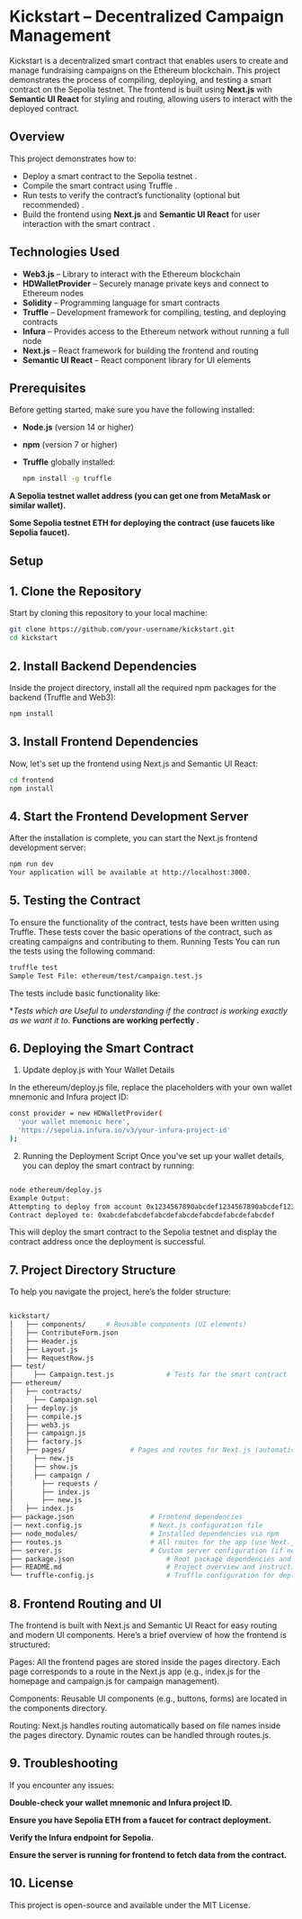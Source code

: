 # Kickstart – Decentralized Campaign Management

Kickstart is a decentralized smart contract that enables users to create and manage fundraising campaigns on the Ethereum blockchain. This project demonstrates the process of compiling, deploying, and testing a smart contract on the Sepolia testnet. The frontend is built using **Next.js** with **Semantic UI React** for styling and routing, allowing users to interact with the deployed contract.
 
## Overview 

This project demonstrates how to:

- Deploy a smart contract to the Sepolia testnet .
- Compile the smart contract using Truffle .
- Run tests to verify the contract’s functionality (optional but recommended) .
- Build the frontend using **Next.js** and **Semantic UI React** for user interaction with the smart contract .

## Technologies Used

- **Web3.js** – Library to interact with the Ethereum blockchain
- **HDWalletProvider** – Securely manage private keys and connect to Ethereum nodes
- **Solidity** – Programming language for smart contracts
- **Truffle** – Development framework for compiling, testing, and deploying contracts
- **Infura** – Provides access to the Ethereum network without running a full node
- **Next.js** – React framework for building the frontend and routing
- **Semantic UI React** – React component library for UI elements

## Prerequisites

Before getting started, make sure you have the following installed:

- **Node.js** (version 14 or higher)
- **npm** (version 7 or higher)
- **Truffle** globally installed:
  
  ```bash
  npm install -g truffle
  ```

**A Sepolia testnet wallet address (you can get one from MetaMask or similar wallet).**

**Some Sepolia testnet ETH for deploying the contract (use faucets like Sepolia faucet).**

## Setup

## 1. Clone the Repository
Start by cloning this repository to your local machine:

```bash
git clone https://github.com/your-username/kickstart.git
cd kickstart

```
## 2. Install Backend Dependencies
Inside the project directory, install all the required npm packages for the backend (Truffle and Web3):

```bash
npm install
```
## 3. Install Frontend Dependencies
Now, let's set up the frontend using Next.js and Semantic UI React:

```bash
cd frontend
npm install
```
## 4. Start the Frontend Development Server

After the installation is complete, you can start the Next.js frontend development server:

```bash
npm run dev
Your application will be available at http://localhost:3000.
```
## 5. Testing the Contract

To ensure the functionality of the contract, tests have been written using Truffle. These tests cover the basic operations of the contract, such as creating campaigns and contributing to them.
Running Tests
You can run the tests using the following command:

```bash
truffle test
Sample Test File: ethereum/test/campaign.test.js

```

The tests include basic functionality like:

**Tests which are Useful to understanding if the contract is working exactly as we want it to.*
**Functions are working perfectly .**


## 6. Deploying the Smart Contract
1. Update deploy.js with Your Wallet Details
   
In the ethereum/deploy.js file, replace the placeholders with your own wallet mnemonic and Infura project ID:

```bash
const provider = new HDWalletProvider(
  'your wallet mnemonic here',
  'https://sepolia.infura.io/v3/your-infura-project-id' 
);
```

2. Running the Deployment Script
Once you've set up your wallet details, you can deploy the smart contract by running:

```bash

node ethereum/deploy.js
Example Output:
Attempting to deploy from account 0x1234567890abcdef1234567890abcdef12345678
Contract deployed to: 0xabcdefabcdefabcdefabcdefabcdefabcdefabcdef
```

This will deploy the smart contract to the Sepolia testnet and display the contract address once the deployment is successful.

## 7. Project Directory Structure
To help you navigate the project, here’s the folder structure:

```bash

kickstart/
│   ├── components/     # Reusable components (UI elements)
│   ├── ContributeForm.json
│   ├── Header.js
│   ├── Layout.js
│   ├── RequestRow.js
├── test/
│     ├── Campaign.test.js             # Tests for the smart contract
├── ethereum/
│   ├── contracts/
│     ├── Campaign.sol
│   ├── deploy.js
│   ├── compile.js
│   ├── web3.js
│   ├── campaign.js
│   ├── factory.js
│   ├── pages/                # Pages and routes for Next.js (automatic routing)
│     ├── new.js
│     ├── show.js
│     ├── campaign /
│       ├── requests /
│       ├── index.js
│       ├── new.js
│   ├── index.js                                
├── package.json                   # Frontend dependencies
│── next.config.js                 # Next.js configuration file               
├── node_modules/                  # Installed dependencies via npm
├── routes.js                      # All routes for the app (use Next.js dynamic routing)
├── server.js                      # Custom server configuration (if needed)
├── package.json                       # Root package dependencies and scripts
├── README.md                          # Project overview and instructions
└── truffle-config.js                  # Truffle configuration for deploying contracts
```
## 8. Frontend Routing and UI
The frontend is built with Next.js and Semantic UI React for easy routing and modern UI components. Here’s a brief overview of how the frontend is structured:

Pages: All the frontend pages are stored inside the pages directory. Each page corresponds to a route in the Next.js app (e.g., index.js for the homepage and campaign.js for campaign management).

Components: Reusable UI components (e.g., buttons, forms) are located in the components directory.

Routing: Next.js handles routing automatically based on file names inside the pages directory. Dynamic routes can be handled through routes.js.

## 9. Troubleshooting
If you encounter any issues:

**Double-check your wallet mnemonic and Infura project ID.**

**Ensure you have Sepolia ETH from a faucet for contract deployment.**

**Verify the Infura endpoint for Sepolia.**

**Ensure the server is running for frontend to fetch data from the contract.**

## 10. License

This project is open-source and available under the MIT License.
